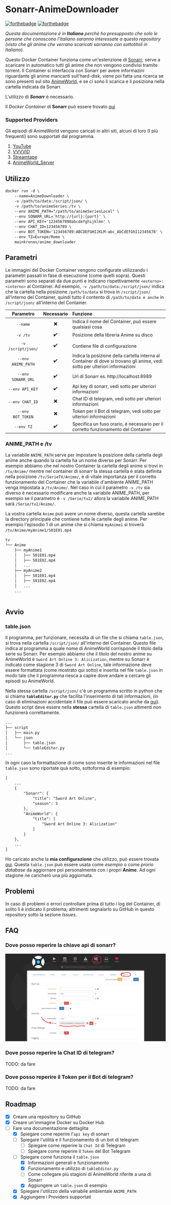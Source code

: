# Sonarr-AnimeDownloader

[![forthebadge](https://forthebadge.com/images/badges/made-with-python.svg)](https://forthebadge.com)   [![forthebadge](https://forthebadge.com/images/badges/built-with-love.svg)](https://forthebadge.com)

_Questa documentazione è in **Italiano** perchè ho presupposto che solo le persone che conoscono l'italiano saranno interessate a questo repository (visto che gli anime che verrano scaricati sarranno con sottotitoli in Italiano)._

Questo Docker Container funziona come un'estenzione di [Sonarr](https://sonarr.tv/); serve a scaricare in automatico tutti gli anime che non vengono condivisi tramite torrent.
Il Container si interfaccia con Sonarr per avere informazini riguardante gli anime mancanti sull'hard-disk, viene poi fatta una ricerca se sono presenti sul sito [AnimeWorld](https://www.animeworld.tv/), e se ci sono li scarica e li posiziona nella cartella indicata da Sonarr.

L'utilizzo di _**Sonarr**_ è necessario.

Il _Docker Container_ di **Sonarr** può essere trovato [qui](https://github.com/linuxserver/docker-sonarr)

### Supported Providers

Gli episodi di AnimeWorld vengono caricati in altri siti, alcuni di loro (I più frequenti) sono supportati dal programma:

1. [YouTube](https://www.youtube.com/)
2. [VVVVID](https://www.vvvvid.it/show/1396/akudama-drive&r)
3. [Streamtape](https://streamtape.com/)
4. [AnimeWorld_Server](https://www.animeworld.tv/)

## Utilizzo

```
docker run -d \
    --name=AnimeDownloader \
    -v /path/to/data:/script/json/ \
    -v /path/to/animeSeries:/tv \
    --env ANIME_PATH="/path/to/animeSeriesLocal" \
    --env SONARR_URL='http://{url}:{port}' \
    --env API_KEY='1234567890abcdefghijklmn' \
    --env CHAT_ID=123456789 \
    --env BOT_TOKEN='123456789:ABCDEFGHIJKLM-abc_AbCdEfGhI12345678' \
    --env TZ=Europe/Rome \
    mainkronos/anime_downloader

```

## Parametri

Le immagini del Docker Container vengono configurate utilizzando i parametri passati in fase di esecuzione (come quelli sopra). Questi parametri sono separati da due punti e indicano rispettivamente `<esterno>:<interno>` al Container. Ad esempio, `-v /path/to/data:/script/json/` indica che la cartella nella posizione `/path/to/data` si trova in `/script/json/` all'interno del Container, quindi tutto il contento di `/path/to/data è anche` in `/script/json/` all'interno del Container.

Parametro | Necessario | Funzione
 :---: | :---: | :---
`--name` | :heavy_multiplication_x: | Indica il nome del Container, può essere qualsiasi cosa
`-v /tv` | :heavy_check_mark: | Posizione della libreria Anime su disco
`-v /script/json/` | :heavy_check_mark: | Contiene file di configurazione
`--env ANIME_PATH` | :heavy_check_mark: | Indica la posizione della cartella interna al Container di dove si trovano gli anime, vedi sotto per ulteriori informazioni
`--env SONARR_URL` | :heavy_check_mark: | Url di Sonarr es. http://localhost:8989
`--env API_KEY` | :heavy_check_mark: | Api key di sonarr, vedi sotto per ulteriori informazioni
`--env CHAT_ID` | :heavy_multiplication_x: | Chat ID di telegram, vedi sotto per ulteriori informazioni
`--env BOT_TOKEN` | :heavy_multiplication_x: | Token per il Bot di telegram, vedi sotto per ulteriori informazioni
`--env TZ` | :heavy_check_mark: | Specifica un fuso orario, è necessario per il corretto funzionamento del Container

### ANIME_PATH e /tv
La variabile `ANIME_PATH` serve per impostare la posizione della cartella degli anime anche quando la cartella ha un nome diverso per Sonarr.
Per esempio abbiamo che nel nostro Container la cartella degli anime si trovi in `/tv/Anime/` mentre nel container di sonarr la stessa cartella è stata definita nella posizione `/tv/SerieTV/Anime/`, è di vitale importanza per il corretto funzionamento del Container che la variabile d'ambiente ANIME_PATH venga impostata a `/tv/Anime/`.
Nel caso in cui il parametro `-v /tv` sia diverso è necessario modificare anche la variabile ANIME_PATH, per esempio se il parametro è `-v /Serie/tv2/` allora la variabile ANIME_PATH sarà `/Serie/tv2/Anime/`.

La vostra cartella `Anime` può avere un nome diverso, questa cartella sarebbe la directory principale che contiene tutte le cartelle degli anime. Per esempio l'episodio 1 di un anime che si chiama `myAnime1` si troverà `/tv/Anime/myAnime1/S01E01.mp4`

```
tv
└── Anime
    ├── myAnime1
    │   ├── S01E01.mp4
    │   ├── S01E02.mp4
    │   ...
    ├── myAnime2
    │   ├── S01E01.mp4
    │   ├── S01E02.mp4
    │   ...
    ... 
            
```

## Avvio

### table.json
Il programma, per funzionare, necessita di un file che si chiama `table.json`, si trova nella cartella `/script/json/` all'interno del Container. Questo file indica al programma a quale nome di AnimeWorld corrisponde il titolo della serie su Sonarr. Per esempio abbiamo che il titolo del nostro anime su AnimeWorld è `Sword Art Online 3: Alicization`, mentre su Sonarr è indicato come stagione 3 di `Sword Art Online`, tale informazione deve essere formattata (come mostrato qui sotto) e inserita nel file `table.json` in modo tale che il programma riesca a capire dove andare a cercare gli episodi su AnimeWorld.

Nella stessa cartella `/script/json/` c'è un programma scritto in python che si chiama **`tableEditor.py`** che facilita l'inserimento di tali informazioni, (in caso di eliminazioni accidentale il file può essere scaricato anche da [qui](/config/json/tableEditor.py)). Questo script deve essere nella **stessa** cartella di `table.json` altimenti non funzionerà correttamente.
```
...
├── script
│   ├── main.py
│   └── json
│       ├── table.json
│       └── tableEditor.py
...        
```

In ogni caso la formattazione di come sono inserite le informazioni nel file `table.json` sono riportate quà sotto, sottoforma di esempio:
```
[
    ...
    {
        "Sonarr": {
            "title": "Sword Art Online",
            "season": 3
        },
        "AnimeWorld": {
            "title": [
                "Sword Art Online 3: Alicization"
            ]
        }
    },
    ...
]
```
Ho caricato anche la **mia configurazione** che utilizzo, può essere trovata [qui](/documentation/examples/table.json). Questa `table.json` può essere usata come _esempio_ o come _prorio database_ da aggiornare poi personalmente con i propri **Anime**. Ad ogni stagione ne caricherò una più aggiornata. 

## Problemi
In caso di problemi o errori controllare prima di tutto i log del Container, di solito lì è indicato il problema; altrimenti segnalarlo su GitHub in questo repository sotto la sezione _Issues_.

## FAQ

### Dove posso reperire la chiave api di sonarr?
![Sonarr API KEY](/documentation/images/Sonarr_ApiKey.png)

### Dove posso reperire la Chat ID di telegram?
TODO: da fare

### Dove posso reperire il Token per il Bot di telegram?
TODO: da fare

## Roadmap

- [x] Creare una repository su GitHub
- [x] Creare un'immagine Docker su Docker Hub
- [ ] Fare una documentazione dettaglita
    - [x] Spiegare come reperire l'`api key` di sonarr
    - [ ] Spiegare l'utilità e il funzionamento di un bot di telegram
        - [ ] Spiegare come reperire la `Chat Id` di Telegram
        - [ ] Spiegare come reperire il `Token` del Bot Telegram
    - [ ] Spiegare come funziona il `table.json`
        - [x] Informazioni generali e funzionamento
        - [x] Funzionamento e utilizzo di `tableEditor.py`
        - [ ] Come collegare più stagioni di AnimeWorld riferite a una di Sonarr
        - [x] Aggiungere un `table.json` di esempio
    - [x] Spiegare l'utilizzo della variabile ambientale `ANIME_PATH`
    - [x] Aggiungere i Providers supportati

